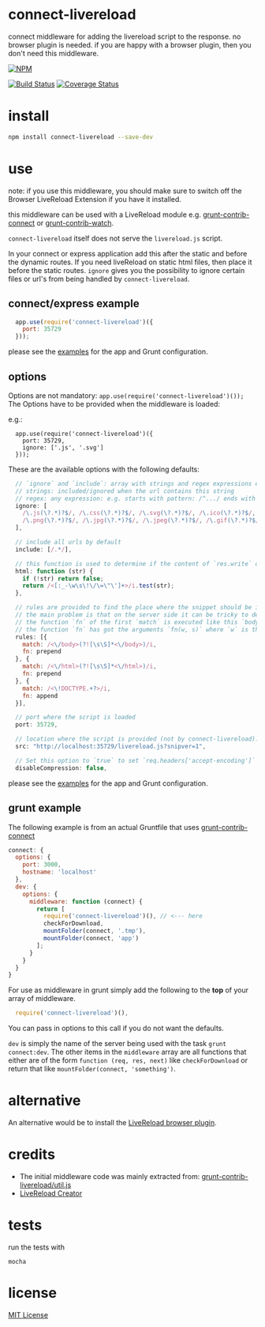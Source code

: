 
connect-livereload
==================
connect middleware for adding the livereload script to the response.
no browser plugin is needed.
if you are happy with a browser plugin, then you don't need this middleware.

[![NPM](https://nodei.co/npm/connect-livereload.png?downloads=true&downloadRank=true)](https://nodei.co/npm-dl/connect-livereload/)


[![Build Status](https://travis-ci.org/intesso/connect-livereload.png)](https://travis-ci.org/intesso/connect-livereload)
[![Coverage Status](https://coveralls.io/repos/intesso/connect-livereload/badge.svg)](https://coveralls.io/r/intesso/connect-livereload)


install
=======
```bash
npm install connect-livereload --save-dev
```

use
===
note: if you use this middleware, you should make sure to switch off the Browser LiveReload Extension if you have it installed.

this middleware can be used with a LiveReload module e.g. [grunt-contrib-connect](https://github.com/gruntjs/grunt-contrib-connect) or [grunt-contrib-watch](https://github.com/gruntjs/grunt-contrib-watch).

`connect-livereload` itself does not serve the `livereload.js` script.

In your connect or express application add this after the static and before the dynamic routes.
If you need liveReload on static html files, then place it before the static routes.
`ignore` gives you the possibility to ignore certain files or url's from being handled by `connect-livereload`.

## connect/express example
```javascript
  app.use(require('connect-livereload')({
    port: 35729
  }));
```

please see the [examples](https://github.com/intesso/connect-livereload/tree/master/examples) for the app and Grunt configuration.

## options
Options are not mandatory: `app.use(require('connect-livereload')());`
The Options have to be provided when the middleware is loaded:

e.g.:
```
  app.use(require('connect-livereload')({
    port: 35729,
    ignore: ['.js', '.svg']
  }));

```

These are the available options with the following defaults:

```javascript
  // `ignore` and `include`: array with strings and regex expressions elements.
  // strings: included/ignored when the url contains this string
  // regex: any expression: e.g. starts with pattern: /^.../ ends with pattern: /...$/
  ignore: [
    /\.js(\?.*)?$/, /\.css(\?.*)?$/, /\.svg(\?.*)?$/, /\.ico(\?.*)?$/, /\.woff(\?.*)?$/,
    /\.png(\?.*)?$/, /\.jpg(\?.*)?$/, /\.jpeg(\?.*)?$/, /\.gif(\?.*)?$/, /\.pdf(\?.*)?$/
  ],

  // include all urls by default
  include: [/.*/],

  // this function is used to determine if the content of `res.write` or `res.end` is html.
  html: function (str) {
    if (!str) return false;
    return /<[:_-\w\s\!\/\=\"\']+>/i.test(str);
  },

  // rules are provided to find the place where the snippet should be inserted.
  // the main problem is that on the server side it can be tricky to determine if a string will be valid html on the client.
  // the function `fn` of the first `match` is executed like this `body.replace(rule.match, rule.fn);`
  // the function `fn` has got the arguments `fn(w, s)` where `w` is the matches string and `s` is the snippet.
  rules: [{
    match: /<\/body>(?![\s\S]*<\/body>)/i,
    fn: prepend
  }, {
    match: /<\/html>(?![\s\S]*<\/html>)/i,
    fn: prepend
  }, {
    match: /<\!DOCTYPE.+?>/i,
    fn: append
  }],

  // port where the script is loaded
  port: 35729,

  // location where the script is provided (not by connect-livereload). Change this e.g. when serving livereload with a proxy.
  src: "http://localhost:35729/livereload.js?snipver=1",

  // Set this option to `true` to set `req.headers['accept-encoding']` to 'identity' (disabling compression)
  disableCompression: false,
```

please see the [examples](https://github.com/intesso/connect-livereload/tree/master/examples) for the app and Grunt configuration.


## grunt example

The following example is from an actual Gruntfile that uses [grunt-contrib-connect](https://github.com/gruntjs/grunt-contrib-connect)

```javascript
connect: {
  options: {
    port: 3000,
    hostname: 'localhost'
  },
  dev: {
    options: {
      middleware: function (connect) {
        return [
          require('connect-livereload')(), // <--- here
          checkForDownload,
          mountFolder(connect, '.tmp'),
          mountFolder(connect, 'app')
        ];
      }
    }
  }
}
```
For use as middleware in grunt simply add the following to the **top** of your array of middleware.

```javascript
  require('connect-livereload')(),
```
You can pass in options to this call if you do not want the defaults.

`dev` is simply the name of the server being used with the task `grunt connect:dev`. The other items in the `middleware` array are all functions that either are of the form `function (req, res, next)` like `checkForDownload` or return that like `mountFolder(connect, 'something')`.

alternative
===========
An alternative would be to install the [LiveReload browser plugin](https://chrome.google.com/webstore/detail/livereload/jnihajbhpnppcggbcgedagnkighmdlei).


credits
=======
* The initial middleware code was mainly extracted from: [grunt-contrib-livereload/util.js](https://github.com/gruntjs/grunt-contrib-livereload/blob/master/lib/utils.js)
* [LiveReload Creator](http://livereload.com/)

tests
=====
run the tests with
```
mocha
```

license
=======
[MIT License](https://github.com/intesso/connect-livereload/blob/master/LICENSE)
